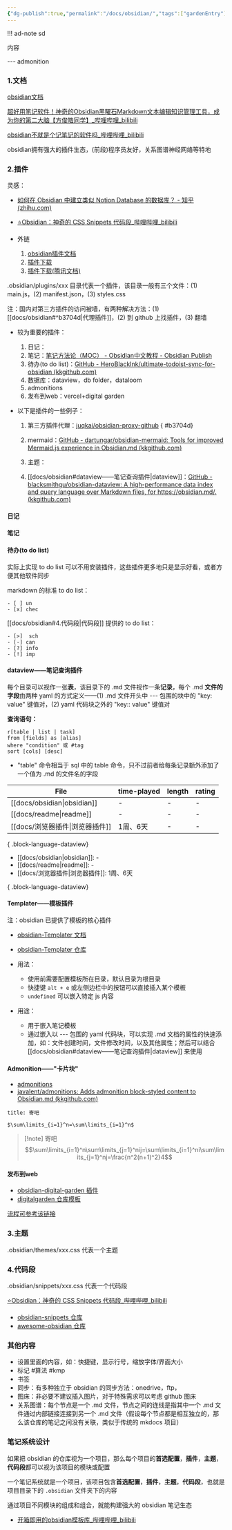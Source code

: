 ```yaml
---
{"dg-publish":true,"permalink":"/docs/obsidian/","tags":["gardenEntry"]}
---
```



!!! ad-note sd

内容

--- admonition

### 1.文档

[obsidian文档](https://docs.obsidian.md/Themes/App+themes/Build+a+theme)

[超好用笔记软件！神奇的Obsidian黑曜石Markdown文本编辑知识管理工具，成为你的第二大脑【方俊皓同学】_哔哩哔哩_bilibili](https://www.bilibili.com/video/BV1Ya4y1E7Mo/?spm_id_from=333.788&vd_source=208302bb40f651c78a4db5c2fd649412)

[obsidian不就是个记笔记的软件吗_哔哩哔哩_bilibili](https://www.bilibili.com/video/BV1yg41147YG/?spm_id_from=trigger_reload&vd_source=208302bb40f651c78a4db5c2fd649412)


obsidian拥有强大的插件生态，(前段)程序员友好，关系图谱神经网络等特地

### 2.插件

灵感：
- [如何在 Obsidian 中建立类似 Notion Database 的数据库？ - 知乎 (zhihu.com)](https://zhuanlan.zhihu.com/p/632122944)
-  [⭐Obsidian：神奇的 CSS Snippets 代码段_哔哩哔哩_bilibili](https://www.bilibili.com/video/BV1eK4y1M7K9/?spm_id_from=333.337.search-card.all.click&vd_source=208302bb40f651c78a4db5c2fd649412)

- 外链
	1. [obsidian插件文档](https://publish.obsidian.md/chinesehelp/01+2021%E6%96%B0%E6%95%99%E7%A8%8B/%E7%AC%94%E8%AE%B0%E6%96%B9%E6%B3%95%E8%AE%BA%EF%BC%88MOC%EF%BC%89)
	2. [插件下载](https://airtable.com/shrdmp10Lxmf5Wmgl)
	3. [插件下载(腾讯文档)](https://docs.qq.com/sheet/DT3BKQXpoZElyY0VJ)

.obsidian/plugins/xxx 目录代表一个插件，该目录一般有三个文件：(1) main.js，(2) manifest.json，(3) styles.css

注：国内对第三方插件的访问被墙，有两种解决方法：(1) [[docs/obsidian#^b3704d\|代理插件]]，(2) 到 github 上找插件，(3) 翻墙


- 较为重要的插件：
	1. 日记：
	2. 笔记：[笔记方法论（MOC） - Obsidian中文教程 - Obsidian Publish](https://publish.obsidian.md/chinesehelp/01+2021%E6%96%B0%E6%95%99%E7%A8%8B/%E7%AC%94%E8%AE%B0%E6%96%B9%E6%B3%95%E8%AE%BA%EF%BC%88MOC%EF%BC%89)
	3. 待办(to do list)：[GitHub - HeroBlackInk/ultimate-todoist-sync-for-obsidian (kkgithub.com)](https://kkgithub.com/HeroBlackInk/ultimate-todoist-sync-for-obsidian)
	4. 数据库：dataview，db folder，dataloom
	5. admonitions
	6. 发布到web：vercel+digital garden


- 以下是插件的一些例子：
	1. 第三方插件代理：[juqkai/obsidian-proxy-github](https://kkgithub.com/juqkai/obsidian-proxy-github)
{ #b3704d}

	2. mermaid：[GitHub - dartungar/obsidian-mermaid: Tools for improved Mermaid.js experience in Obsidian.md (kkgithub.com)](https://kkgithub.com/dartungar/obsidian-mermaid)
	3. 主题：
	4. [[docs/obsidian#dataview——笔记查询插件\|dataview]]：[GitHub - blacksmithgu/obsidian-dataview: A high-performance data index and query language over Markdown files, for https://obsidian.md/. (kkgithub.com)](https://kkgithub.com/blacksmithgu/obsidian-dataview)


#### 日记

#### 笔记



#### 待办(to do list)

实际上实现 to do list 可以不用安装插件，这些插件更多地只是显示好看，或者方便其他软件同步

markdown 的标准 to do list：
```
- [ ] un
- [x] chec
```

[[docs/obsidian#4.代码段\|代码段]] 提供的 to do list：
```
- [>]  sch
- [-] can
- [?] info
- [!] imp 
```

#### dataview——笔记查询插件

每个目录可以视作一张**表**，该目录下的 .md 文件视作一条**记录**，每个 .md **文件的字段**由两种 yaml 的方式定义——(1) .md 文件开头中 --- 包围的块中的 "key: value" 键值对，(2) yaml 代码块之外的 "key:: value" 键值对

**查询语句：**
```note-gray-background
r[table | list | task]
from [fields] as [alias]
where "condition" 或 #tag
sort [cols] [desc]
```
- "table" 命令相当于 sql 中的 table 命令，只不过前者给每条记录额外添加了一个值为 .md 的文件名的字段

| File                           | time-played | length | rating |
| ------------------------------ | ----------- | ------ | ------ |
| [[docs/obsidian\|obsidian]] | \-          | \-     | \-     |
| [[docs/readme\|readme]]     | \-          | \-     | \-     |
| [[docs/浏览器插件\|浏览器插件]]       | 1周、6天       | \-     | \-     |

{ .block-language-dataview}


- [[docs/obsidian\|obsidian]]: \-
- [[docs/readme\|readme]]: \-
- [[docs/浏览器插件\|浏览器插件]]: 1周、6天

{ .block-language-dataview}

#### Templater——模板插件
注：obsidian 已提供了模板的核心插件

- [obsidian-Templater 文档](https://silentvoid13.github.io/Templater/)
- [obsidian-Templater 仓库](https://kkgithub.com/SilentVoid13/Templater)

- 用法：
	- 使用前需要配置模板所在目录，默认目录为根目录
	- 快捷键 `alt + e` 或左侧边栏中的按钮可以直接插入某个模板
	- `undefined` 可以嵌入特定 js 内容
- 用途：
	- 用于嵌入笔记模板
	- 通过嵌入以 --- 包围的 yaml 代码块，可以实现 .md 文档的属性的快速添加，如：文件创建时间，文件修改时间，以及其他属性；然后可以结合[[docs/obsidian#dataview——笔记查询插件\|dataview]] 来使用
#### Admonition——"卡片块"

- [admonitions](https://kkgithub.com/javalent/admonitions)
- [javalent/admonitions: Adds admonition block-styled content to Obsidian.md (kkgithub.com)](https://kkgithub.com/javalent/admonitions)

```ad-tip
title: 寄吧

$\sum\limits_{i=1}^n=\sum\limits_{i=1}^n$
```

> [!note] 寄吧
> $$\sum\limits_{i=1}^n\sum\limits_{j=1}^nij=\sum\limits_{i=1}^ni\sum\limits_{j=1}^nj=\frac{n^2(n+1)^2}4$$

#### 发布到web

- [obsidian-digital-garden 插件](https://kkgithub.com/oleeskild/obsidian-digital-garden)
- [digitalgarden 仓库模板](https://github.com/oleeskild/digitalgarden)


[流程可参考该链接](https://dg-docs.ole.dev/getting-started/01-getting-started/)

### 3.主题
.obsidian/themes/xxx.css 代表一个主题


### 4.代码段
.obsidian/snippets/xxx.css 代表一个代码段

[⭐Obsidian：神奇的 CSS Snippets 代码段_哔哩哔哩_bilibili](https://www.bilibili.com/video/BV1eK4y1M7K9/?spm_id_from=333.337.search-card.all.click&vd_source=208302bb40f651c78a4db5c2fd649412)

- [obsidian-snippets 仓库](https://kkgithub.com/deathau/obsidian-snippets)
- [awesome-obsidian 仓库](https://kkgithub.com/kmaasrud/awesome-obsidian)


### 其他内容

- 设置里面的内容，如：快捷键，显示行号，缩放字体/界面大小
- 标记 #算法 #kmp
- 书签
- 同步：有多种独立于 obsidian 的同步方法：onedrive，ftp，
- 图床：非必要不建议插入图片，对于特殊需求可以考虑 github 图床
- 关系图谱：每个节点是一个 .md 文件，节点之间的连线是指其中一个 .md 文件通过内部链接连接到另一个 .md 文件（假设每个节点都是相互独立的，那么该仓库的笔记之间没有关联，类似于传统的 mkdocs 项目）


### 笔记系统设计

如果把 obsidian 的仓库视为一个项目，那么每个项目的**首选配置**，**插件**，**主题**，**代码段**都可以视为该项目的模块或配置

一个笔记系统就是一个项目，该项目包含**首选配置**，**插件**，**主题**，**代码段**，也就是项目目录下的 `.obsidian` 文件夹下的内容

通过项目不同模块的组成和组合，就能构建强大的 obsidian 笔记生态

- [开箱即用的obsidian模板库_哔哩哔哩_bilibili](https://www.bilibili.com/video/BV19F411i7Lu/?spm_id_from=333.337.search-card.all.click&vd_source=208302bb40f651c78a4db5c2fd649412)


